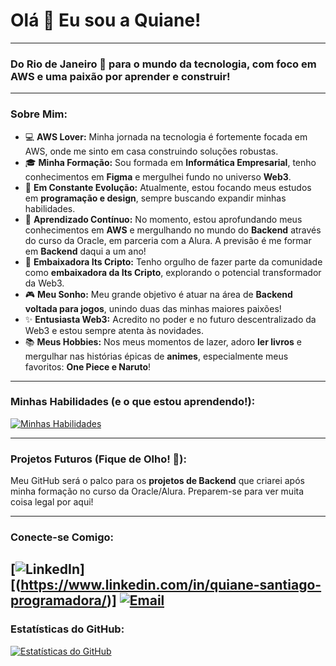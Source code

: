 # Olá 👋 Eu sou a Quiane!

---

### Do Rio de Janeiro 🌴 para o mundo da tecnologia, com foco em AWS e uma paixão por aprender e construir!

---

### Sobre Mim:
- 💻 **AWS Lover:** Minha jornada na tecnologia é fortemente focada em AWS, onde me sinto em casa construindo soluções robustas.
- 🎓 **Minha Formação:** Sou formada em **Informática Empresarial**, tenho conhecimentos em **Figma** e mergulhei fundo no universo **Web3**.
- 🌱 **Em Constante Evolução:** Atualmente, estou focando meus estudos em **programação e design**, sempre buscando expandir minhas habilidades.
- 🚀 **Aprendizado Contínuo:** No momento, estou aprofundando meus conhecimentos em **AWS** e mergulhando no mundo do **Backend** através do curso da Oracle, em parceria com a Alura. A previsão é me formar em **Backend** daqui a um ano!
- 🤝 **Embaixadora Its Cripto:** Tenho orgulho de fazer parte da comunidade como **embaixadora da Its Cripto**, explorando o potencial transformador da Web3.
- 🎮 **Meu Sonho:** Meu grande objetivo é atuar na área de **Backend voltada para jogos**, unindo duas das minhas maiores paixões!
- ✨ **Entusiasta Web3:** Acredito no poder e no futuro descentralizado da Web3 e estou sempre atenta às novidades.
- 📚 **Meus Hobbies:** Nos meus momentos de lazer, adoro **ler livros** e mergulhar nas histórias épicas de **animes**, especialmente meus favoritos: **One Piece e Naruto**!

---

### Minhas Habilidades (e o que estou aprendendo!):
[![Minhas Habilidades](https://skillicons.dev/icons?i=aws,figma,html,css,js,nodejs,python,git,github)](https://skillicons.dev)


---

### Projetos Futuros (Fique de Olho! 👀):
Meu GitHub será o palco para os **projetos de Backend** que criarei após minha formação no curso da Oracle/Alura. Preparem-se para ver muita coisa legal por aqui!

---

### Conecte-se Comigo:
[![LinkedIn](https://img.shields.io/badge/LinkedIn-0077B5?style=for-the-badge&logo=linkedin&logoColor=white)][(https://www.linkedin.com/in/quiane-santiago-programadora/)]
[![Email](https://img.shields.io/badge/Email-D14836?style=for-the-badge&logo=gmail&logoColor=white)](mailto:quianeana@gmail.com)
---

### Estatísticas do GitHub:
[![Estatísticas do GitHub](https://github-readme-stats.vercel.app/api?username=Quiane&show_icons=true&theme=nord&hide_title=true&hide=contribs,prs)](https://github.com/anuraghazra/github-readme-stats)
